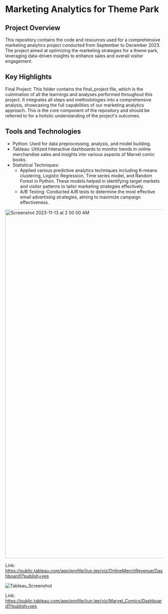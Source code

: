 # Marketing Analytics for Theme Park

## Project Overview
This repository contains the code and resources used for a comprehensive marketing analytics project conducted from September to December 2023. The project aimed at optimizing the marketing strategies for a theme park, leveraging data-driven insights to enhance sales and overall visitor engagement.

## Key Highlights
Final Project: This folder contains the final_project file, which is the culmination of all the learnings and analyses performed throughout this project. It integrates all steps and methodologies into a comprehensive analysis, showcasing the full capabilities of our marketing analytics approach. This is the core component of the repository and should be referred to for a holistic understanding of the project's outcomes.

## Tools and Technologies
- Python: Used for data preprocessing, analysis, and model building.
- Tableau: Utilized Interactive dashboards to monitor trends in online merchandise sales and insights into various aspects of Marvel comic books.
- Statistical Techniques:
  - Applied various predictive analytics techniques including K-means clustering, Logistic Regression, Time series model, and Random Forest in Python. These models helped in identifying target markets and visitor patterns to tailor marketing strategies effectively.
  - A/B Testing: Conducted A/B tests to determine the most effective email advertising strategies, aiming to maximize campaign effectiveness.

<img width="1112" alt="Screenshot 2023-11-13 at 2 00 00 AM" src="https://github.com/lizzie86/Data_Analysis_Project/assets/111255164/d1501da0-6aab-4671-af2f-138d2dfd0c34">

Link: https://public.tableau.com/app/profile/jiun.lee/viz/OnlineMerchRevenue/Dashboard1?publish=yes

![Tableau_Screenshot](https://github.com/lizzie86/Data_Analysis_Project/assets/111255164/402d2f11-071e-42b4-b0c1-eb839fbf85b0)

Link: https://public.tableau.com/app/profile/jiun.lee/viz/Marvel_Comics/Dashboard1?publish=yes

